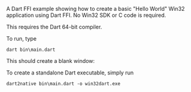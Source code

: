A Dart FFI example showing how to create a basic "Hello World" Win32
application using Dart FFI. No Win32 SDK or C code is required. 

This requires the Dart 64-bit compiler. 

To run, type

```
dart bin\main.dart
```

This should create a blank window:
![]()

To create a standalone Dart executable, simply run

```
dart2native bin\main.dart -o win32dart.exe
```
